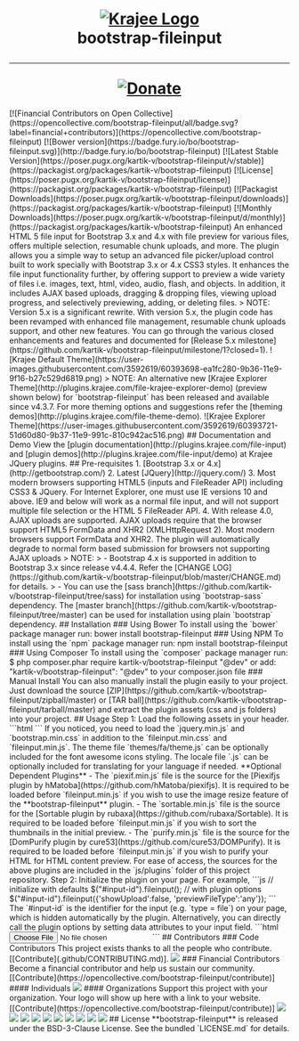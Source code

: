<h1 align="center">
    <a href="http://plugins.krajee.com" title="Krajee Plugins" target="_blank">
        <img src="http://kartik-v.github.io/bootstrap-fileinput-samples/samples/krajee-logo-b.png" alt="Krajee Logo"/>
    </a>
    <br>
    bootstrap-fileinput
    <hr>
    <a href="https://www.paypal.com/cgi-bin/webscr?cmd=_s-xclick&hosted_button_id=DTP3NZQ6G2AYU"
       title="Donate via Paypal" target="_blank">
        <img src="http://kartik-v.github.io/bootstrap-fileinput-samples/samples/donate.png" alt="Donate"/>
    </a>
</h1>
[![Financial Contributors on Open Collective](https://opencollective.com/bootstrap-fileinput/all/badge.svg?label=financial+contributors)](https://opencollective.com/bootstrap-fileinput)
[![Bower version](https://badge.fury.io/bo/bootstrap-fileinput.svg)](http://badge.fury.io/bo/bootstrap-fileinput)
[![Latest Stable Version](https://poser.pugx.org/kartik-v/bootstrap-fileinput/v/stable)](https://packagist.org/packages/kartik-v/bootstrap-fileinput)
[![License](https://poser.pugx.org/kartik-v/bootstrap-fileinput/license)](https://packagist.org/packages/kartik-v/bootstrap-fileinput)
[![Packagist Downloads](https://poser.pugx.org/kartik-v/bootstrap-fileinput/downloads)](https://packagist.org/packages/kartik-v/bootstrap-fileinput)
[![Monthly Downloads](https://poser.pugx.org/kartik-v/bootstrap-fileinput/d/monthly)](https://packagist.org/packages/kartik-v/bootstrap-fileinput)
An enhanced HTML 5 file input for Bootstrap 3.x and 4.x with file preview for various files, offers multiple selection, resumable chunk uploads, and more. The plugin allows you a simple way to setup an advanced file picker/upload control built to work specially with Bootstrap 3.x or 4.x CSS3 styles. It enhances the file input functionality further, by offering support to preview a wide variety of files i.e. images, text, html, video, audio, flash, and objects. In addition, it includes AJAX based uploads, dragging &amp; dropping files, viewing upload progress, and selectively previewing, adding, or deleting files. 
> NOTE: Version 5.x is a significant rewrite. With version 5.x, the plugin code has been revamped with enhanced file management, resumable chunk uploads support, and other new features. You can go through the various closed enhancements and features and documented for [Release 5.x milestone](https://github.com/kartik-v/bootstrap-fileinput/milestone/1?closed=1).   
![Krajee Default Theme](https://user-images.githubusercontent.com/3592619/60393698-ea1fc280-9b36-11e9-9f16-b27c529d6819.png)
> NOTE: An alternative new [Krajee Explorer Theme](http://plugins.krajee.com/file-krajee-explorer-demo) (preview shown below) for `bootstrap-fileinput` has been released and available since v4.3.7. For more theming options and suggestions refer the [theming demos](http://plugins.krajee.com/file-theme-demo).
![Krajee Explorer Theme](https://user-images.githubusercontent.com/3592619/60393721-51d60d80-9b37-11e9-991c-810c942ac516.png)
## Documentation and Demo
View the [plugin documentation](http://plugins.krajee.com/file-input) and [plugin demos](http://plugins.krajee.com/file-input/demo) at Krajee JQuery plugins. 
## Pre-requisites  
1. [Bootstrap 3.x or 4.x](http://getbootstrap.com/)
2. Latest [JQuery](http://jquery.com/)
3. Most modern browsers supporting HTML5 (inputs and FileReader API) including CSS3 & JQuery. For Internet Explorer, one must use IE versions 10 and above. IE9 and below will work as a normal file input, and will not support multiple file selection or the HTML 5 FileReader API.
4. With release 4.0, AJAX uploads are supported. AJAX uploads require that the browser support HTML5 FormData and XHR2 (XMLHttpRequest 2). Most modern browsers support FormData and XHR2. The plugin will automatically degrade to normal form based submission for browsers not supporting AJAX uploads
> NOTE: 
> - Bootstrap 4.x is supported in addition to Bootstrap 3.x since release v4.4.4. Refer the [CHANGE LOG](https://github.com/kartik-v/bootstrap-fileinput/blob/master/CHANGE.md) for details. 
> - You can use the [sass branch](https://github.com/kartik-v/bootstrap-fileinput/tree/sass) for installation using `bootstrap-sass` dependency.
The [master branch](https://github.com/kartik-v/bootstrap-fileinput/tree/master) can be used for installation using plain `bootstrap` dependency.
## Installation
### Using Bower
To install using the `bower` package manager run:
    bower install bootstrap-fileinput
### Using NPM
To install using the `npm` package manager run:
    npm install bootstrap-fileinput
### Using Composer
To install using the `composer` package manager run: 
    $ php composer.phar require kartik-v/bootstrap-fileinput "@dev"
or add:
    "kartik-v/bootstrap-fileinput": "@dev"
to your composer.json file
### Manual Install
You can also manually install the plugin easily to your project. Just download the source [ZIP](https://github.com/kartik-v/bootstrap-fileinput/zipball/master) or [TAR ball](https://github.com/kartik-v/bootstrap-fileinput/tarball/master) and extract the plugin assets (css and js folders) into your project.
## Usage
Step 1: Load the following assets in your header. 
```html
<!-- bootstrap 4.x is supported. You can also use the bootstrap css 3.3.x versions -->
<link rel="stylesheet" href="https://maxcdn.bootstrapcdn.com/bootstrap/4.3.1/css/bootstrap.min.css">
<link href="https://cdnjs.cloudflare.com/ajax/libs/bootstrap-fileinput/5.0.6/css/fileinput.min.css" media="all" rel="stylesheet" type="text/css" />
<!-- if using RTL (Right-To-Left) orientation, load the RTL CSS file after fileinput.css by uncommenting below -->
<!-- link href="https://cdnjs.cloudflare.com/ajax/libs/bootstrap-fileinput/5.0.6/css/fileinput-rtl.min.css" media="all" rel="stylesheet" type="text/css" /-->
<script src="https://code.jquery.com/jquery-3.3.1.min.js"></script>
<!-- piexif.min.js is needed for auto orienting image files OR when restoring exif data in resized images and when you 
    wish to resize images before upload. This must be loaded before fileinput.min.js -->
<script src="https://cdnjs.cloudflare.com/ajax/libs/bootstrap-fileinput/5.0.6/js/plugins/piexif.min.js" type="text/javascript"></script>
<!-- sortable.min.js is only needed if you wish to sort / rearrange files in initial preview. 
    This must be loaded before fileinput.min.js -->
<script src="https://cdnjs.cloudflare.com/ajax/libs/bootstrap-fileinput/5.0.6/js/plugins/sortable.min.js" type="text/javascript"></script>
<!-- purify.min.js is only needed if you wish to purify HTML content in your preview for 
    HTML files. This must be loaded before fileinput.min.js -->
<script src="https://cdnjs.cloudflare.com/ajax/libs/bootstrap-fileinput/5.0.6/js/plugins/purify.min.js" type="text/javascript"></script>
<!-- popper.min.js below is needed if you use bootstrap 4.x. You can also use the bootstrap js 
   3.3.x versions without popper.min.js. -->
<script src="https://cdnjs.cloudflare.com/ajax/libs/popper.js/1.14.7/umd/popper.min.js"></script>
<!-- bootstrap.min.js below is needed if you wish to zoom and preview file content in a detail modal
    dialog. bootstrap 4.x is supported. You can also use the bootstrap js 3.3.x versions. -->
<script src="https://maxcdn.bootstrapcdn.com/bootstrap/4.3.1/js/bootstrap.min.js" type="text/javascript"></script>
<!-- the main fileinput plugin file -->
<script src="https://cdnjs.cloudflare.com/ajax/libs/bootstrap-fileinput/5.0.6/js/fileinput.min.js"></script>
<!-- optionally if you need a theme like font awesome theme you can include it as mentioned below -->
<script src="https://cdnjs.cloudflare.com/ajax/libs/bootstrap-fileinput/5.0.6/themes/fa/theme.js"></script>
<!-- optionally if you need translation for your language then include  locale file as mentioned below -->
<script src="https://cdnjs.cloudflare.com/ajax/libs/bootstrap-fileinput/5.0.6/js/locales/(lang).js"></script>
```
If you noticed, you need to load the `jquery.min.js` and `bootstrap.min.css` in addition to the `fileinput.min.css` and `fileinput.min.js`. The theme file `themes/fa/theme.js` can be optionally included for the font awesome icons styling. The locale file `<lang>.js` can be optionally included for translating for your language if needed.
**Optional Dependent Plugins**
- The `piexif.min.js` file is the source for the [Piexifjs plugin by hMatoba](https://github.com/hMatoba/piexifjs). It is required to be loaded before `fileinput.min.js` if you wish to use the image resize feature of the **bootstrap-fileinput** plugin. 
- The `sortable.min.js` file is the source for the [Sortable plugin by rubaxa](https://github.com/rubaxa/Sortable). It is required to be loaded before `fileinput.min.js` if you wish to sort the thumbnails in the initial preview.
- The `purify.min.js` file is the source for the [DomPurify plugin by cure53](https://github.com/cure53/DOMPurify). It is required to be loaded before `fileinput.min.js` if you wish to purify your HTML for HTML content preview.
For ease of access, the sources for the above plugins are included in the `js/plugins` folder of this project repository.
Step 2: Initialize the plugin on your page. For example,
```js
// initialize with defaults
$("#input-id").fileinput();
// with plugin options
$("#input-id").fileinput({'showUpload':false, 'previewFileType':'any'});
```
The `#input-id` is the identifier for the input (e.g. `type = file`) on your page, which is hidden automatically by the plugin. 
Alternatively, you can directly call the plugin options by setting data attributes to your input field.
```html
<input id="input-id" type="file" class="file" data-preview-file-type="text" >
```
## Contributors
### Code Contributors
This project exists thanks to all the people who contribute. [[Contribute](.github/CONTRIBUTING.md)].
<a href="https://github.com/kartik-v/bootstrap-fileinput/graphs/contributors"><img src="https://opencollective.com/bootstrap-fileinput/contributors.svg?width=890&button=false" /></a>
### Financial Contributors
Become a financial contributor and help us sustain our community. [[Contribute](https://opencollective.com/bootstrap-fileinput/contribute)]
#### Individuals
<a href="https://opencollective.com/bootstrap-fileinput"><img src="https://opencollective.com/bootstrap-fileinput/individuals.svg?width=890"></a>
#### Organizations
Support this project with your organization. Your logo will show up here with a link to your website. [[Contribute](https://opencollective.com/bootstrap-fileinput/contribute)]
<a href="https://opencollective.com/bootstrap-fileinput/organization/0/website"><img src="https://opencollective.com/bootstrap-fileinput/organization/0/avatar.svg"></a>
<a href="https://opencollective.com/bootstrap-fileinput/organization/1/website"><img src="https://opencollective.com/bootstrap-fileinput/organization/1/avatar.svg"></a>
<a href="https://opencollective.com/bootstrap-fileinput/organization/2/website"><img src="https://opencollective.com/bootstrap-fileinput/organization/2/avatar.svg"></a>
<a href="https://opencollective.com/bootstrap-fileinput/organization/3/website"><img src="https://opencollective.com/bootstrap-fileinput/organization/3/avatar.svg"></a>
<a href="https://opencollective.com/bootstrap-fileinput/organization/4/website"><img src="https://opencollective.com/bootstrap-fileinput/organization/4/avatar.svg"></a>
<a href="https://opencollective.com/bootstrap-fileinput/organization/5/website"><img src="https://opencollective.com/bootstrap-fileinput/organization/5/avatar.svg"></a>
<a href="https://opencollective.com/bootstrap-fileinput/organization/6/website"><img src="https://opencollective.com/bootstrap-fileinput/organization/6/avatar.svg"></a>
<a href="https://opencollective.com/bootstrap-fileinput/organization/7/website"><img src="https://opencollective.com/bootstrap-fileinput/organization/7/avatar.svg"></a>
<a href="https://opencollective.com/bootstrap-fileinput/organization/8/website"><img src="https://opencollective.com/bootstrap-fileinput/organization/8/avatar.svg"></a>
<a href="https://opencollective.com/bootstrap-fileinput/organization/9/website"><img src="https://opencollective.com/bootstrap-fileinput/organization/9/avatar.svg"></a>
## License
**bootstrap-fileinput** is released under the BSD-3-Clause License. See the bundled `LICENSE.md` for details.